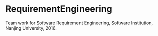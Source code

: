 # RequirementEngineering
Team work for Software Requirement Engineering, Software Institution, Nanjing University,  2016.
